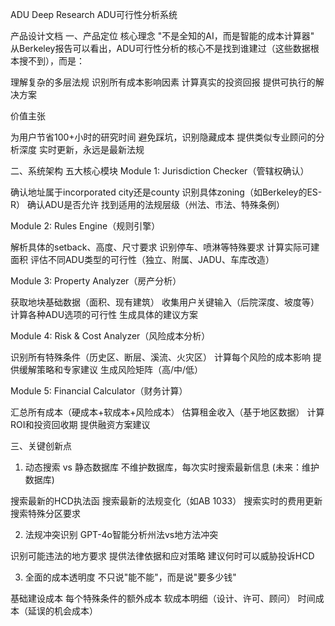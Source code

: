 
ADU Deep Research ADU可行性分析系统

产品设计文档
一、产品定位
核心理念
"不是全知的AI，而是智能的成本计算器"
从Berkeley报告可以看出，ADU可行性分析的核心不是找到谁建过（这些数据根本搜不到），而是：

理解复杂的多层法规
识别所有成本影响因素
计算真实的投资回报
提供可执行的解决方案

价值主张

为用户节省100+小时的研究时间
避免踩坑，识别隐藏成本
提供类似专业顾问的分析深度
实时更新，永远是最新法规

二、系统架构
五大核心模块
Module 1: Jurisdiction Checker（管辖权确认）

确认地址属于incorporated city还是county
识别具体zoning（如Berkeley的ES-R）
确认ADU是否允许
找到适用的法规层级（州法、市法、特殊条例）

Module 2: Rules Engine（规则引擎）

解析具体的setback、高度、尺寸要求
识别停车、喷淋等特殊要求
计算实际可建面积
评估不同ADU类型的可行性（独立、附属、JADU、车库改造）

Module 3: Property Analyzer（房产分析）

获取地块基础数据（面积、现有建筑）
收集用户关键输入（后院深度、坡度等）
计算各种ADU选项的可行性
生成具体的建议方案

Module 4: Risk & Cost Analyzer（风险成本分析）

识别所有特殊条件（历史区、断层、溪流、火灾区）
计算每个风险的成本影响
提供缓解策略和专家建议
生成风险矩阵（高/中/低）

Module 5: Financial Calculator（财务计算）

汇总所有成本（硬成本+软成本+风险成本）
估算租金收入（基于地区数据）
计算ROI和投资回收期
提供融资方案建议

三、关键创新点
1. 动态搜索 vs 静态数据库
不维护数据库，每次实时搜索最新信息 (未来：维护数据库)

搜索最新的HCD执法函
搜索最新的法规变化（如AB 1033）
搜索实时的费用更新
搜索特殊分区要求

2. 法规冲突识别
GPT-4o智能分析州法vs地方法冲突

识别可能违法的地方要求
提供法律依据和应对策略
建议何时可以威胁投诉HCD

3. 全面的成本透明度
不只说"能不能"，而是说"要多少钱"

基础建设成本
每个特殊条件的额外成本
软成本明细（设计、许可、顾问）
时间成本（延误的机会成本）

